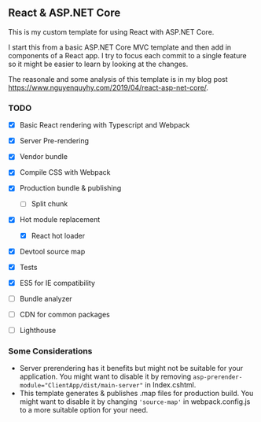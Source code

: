 ## React & ASP.NET Core

This is my custom template for using React with ASP.NET Core. 

I start this from a basic ASP.NET Core MVC template and then add in components of a React app. I try to focus each commit to a single feature so it might be easier to learn by looking at the changes.

The reasonale and some analysis of this template is in my blog post https://www.nguyenquyhy.com/2019/04/react-asp-net-core/.

### TODO

- [X] Basic React rendering with Typescript and Webpack
- [X] Server Pre-rendering
- [X] Vendor bundle
- [X] Compile CSS with Webpack
- [X] Production bundle & publishing
  - [ ] Split chunk
- [X] Hot module replacement
  - [X] React hot loader
- [X] Devtool source map
- [X] Tests
- [X] ES5 for IE compatibility
- [ ] Bundle analyzer
- [ ] CDN for common packages
- [ ] Lighthouse


### Some Considerations

- Server prerendering has it benefits but might not be suitable for your application. You might want to disable it by removing `asp-prerender-module="ClientApp/dist/main-server"` in Index.cshtml.
- This template generates & publishes .map files for production build. You might want to disable it by changing `'source-map'` in webpack.config.js to a more suitable option for your need.